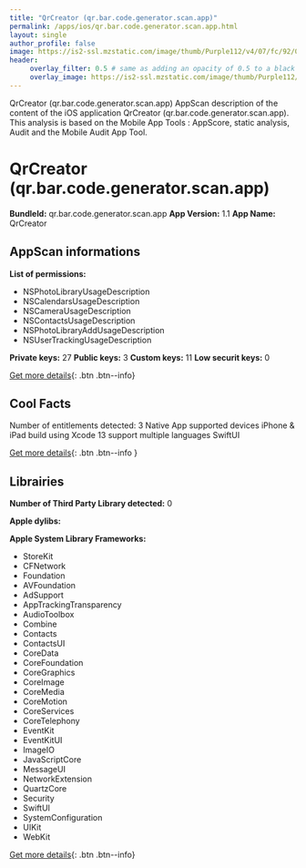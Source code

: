 ```yaml
---
title: "QrCreator (qr.bar.code.generator.scan.app)"
permalink: /apps/ios/qr.bar.code.generator.scan.app.html
layout: single
author_profile: false
image: https://is2-ssl.mzstatic.com/image/thumb/Purple112/v4/07/fc/92/07fc9209-27ce-d41d-9fdf-ff59660336e9/AppIcon-1x_U007emarketing-0-7-0-85-220.png/512x512bb.jpg
header: 
     overlay_filter: 0.5 # same as adding an opacity of 0.5 to a black background
     overlay_image: https://is2-ssl.mzstatic.com/image/thumb/Purple112/v4/07/fc/92/07fc9209-27ce-d41d-9fdf-ff59660336e9/AppIcon-1x_U007emarketing-0-7-0-85-220.png/512x512bb.jpg
---
```

QrCreator (qr.bar.code.generator.scan.app) AppScan description of the content of the iOS application QrCreator (qr.bar.code.generator.scan.app). This analysis is based on the Mobile App Tools : AppScore, static analysis, Audit and the Mobile Audit App Tool.

# QrCreator (qr.bar.code.generator.scan.app)

**BundleId:** qr.bar.code.generator.scan.app
**App Version:** 1.1
**App Name:** QrCreator


## AppScan informations 

**List of permissions:** 
- NSPhotoLibraryUsageDescription
- NSCalendarsUsageDescription
- NSCameraUsageDescription
- NSContactsUsageDescription
- NSPhotoLibraryAddUsageDescription
- NSUserTrackingUsageDescription
  
  
**Private keys:** 27
**Public keys:** 3
**Custom keys:** 11
**Low securit keys:** 0
  
[Get more details](/pricing.html){: .btn .btn--info}

## Cool Facts

Number of entitlements detected: 3
Native App
supported devices iPhone & iPad
build using Xcode 13
support multiple languages
SwiftUI
  
[Get more details](/pricing.html){: .btn .btn--info }

## Librairies 
**Number of Third Party Library detected:** 0


**Apple dylibs:**


**Apple System Library Frameworks:**
- StoreKit
- CFNetwork
- Foundation
- AVFoundation
- AdSupport
- AppTrackingTransparency
- AudioToolbox
- Combine
- Contacts
- ContactsUI
- CoreData
- CoreFoundation
- CoreGraphics
- CoreImage
- CoreMedia
- CoreMotion
- CoreServices
- CoreTelephony
- EventKit
- EventKitUI
- ImageIO
- JavaScriptCore
- MessageUI
- NetworkExtension
- QuartzCore
- Security
- SwiftUI
- SystemConfiguration
- UIKit
- WebKit


  
[Get more details](/pricing.html){: .btn .btn--info}

